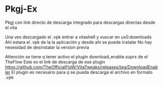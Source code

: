 # Pkgj-Ex
Pkgj con link directo de descarga integrado para descargas directas desde el vita

Una ves descargado el .vpk  entrar a vitashell y vuscar en ux0:downloads 
Ahi estara el .vpk de la la aplicación y desde ahi se puede instalar 
No hay nesesidad  de desinstalar la version previa

Attención se tiene q tener activo el plugin download_enable.suprx de el TheFlow
Este es el link de descarga de ese plugin https://github.com/TheOfficialFloW/VitaTweaks/releases/tag/DownloadEnabler
El plugin es necesario para q se pueda descarga el archivo en formato .vpk
